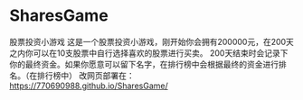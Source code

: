 # SharesGame
股票投资小游戏
这是一个股票投资小游戏，刚开始你会拥有200000元，在200天之内你可以在10支股票中自行选择喜欢的股票进行买卖。 200天结束时会记录下你的最终资金。如果你愿意可以留下名字，在排行榜中会根据最终的资金进行排名。（在排行榜中）
改网页部署在：
https://770690988.github.io/SharesGame/

